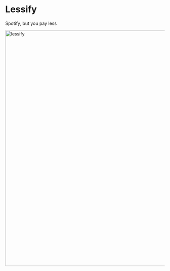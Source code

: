 # Lessify
Spotify, but you pay less

<img width="744" alt="lessify" src="https://github.com/Wind-Explorer/Lessify-Release/assets/66894537/9d435d83-340d-4ce4-b013-c49b07d95cd3">
